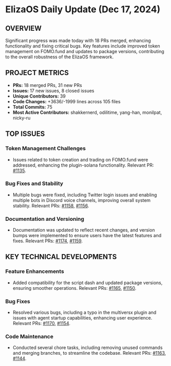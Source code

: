 # ElizaOS Daily Update (Dec 17, 2024)

## OVERVIEW 
Significant progress was made today with 18 PRs merged, enhancing functionality and fixing critical bugs. Key features include improved token management on FOMO.fund and updates to package versions, contributing to the overall robustness of the ElizaOS framework.

## PROJECT METRICS
- **PRs:** 18 merged PRs, 31 new PRs
- **Issues:** 17 new issues, 8 closed issues
- **Unique Contributors:** 39
- **Code Changes:** +3636/-1999 lines across 105 files
- **Total Commits:** 75
- **Most Active Contributors:** shakkernerd, odilitime, yang-han, monilpat, nicky-ru

## TOP ISSUES
### Token Management Challenges
- Issues related to token creation and trading on FOMO.fund were addressed, enhancing the plugin-solana functionality. Relevant PR: [#1135](https://github.com/elizaos/eliza/pull/1135).

### Bug Fixes and Stability
- Multiple bugs were fixed, including Twitter login issues and enabling multiple bots in Discord voice channels, improving overall system stability. Relevant PRs: [#1158](https://github.com/elizaos/eliza/pull/1158), [#1156](https://github.com/elizaos/eliza/pull/1156).

### Documentation and Versioning
- Documentation was updated to reflect recent changes, and version bumps were implemented to ensure users have the latest features and fixes. Relevant PRs: [#1174](https://github.com/elizaos/eliza/pull/1174), [#1159](https://github.com/elizaos/eliza/pull/1159).

## KEY TECHNICAL DEVELOPMENTS
### Feature Enhancements
- Added compatibility for the script dash and updated package versions, ensuring smoother operations. Relevant PRs: [#1165](https://github.com/elizaos/eliza/pull/1165), [#1150](https://github.com/elizaos/eliza/pull/1150).

### Bug Fixes
- Resolved various bugs, including a typo in the multiversx plugin and issues with agent startup capabilities, enhancing user experience. Relevant PRs: [#1170](https://github.com/elizaos/eliza/pull/1170), [#1154](https://github.com/elizaos/eliza/pull/1154).

### Code Maintenance
- Conducted several chore tasks, including removing unused commands and merging branches, to streamline the codebase. Relevant PRs: [#1163](https://github.com/elizaos/eliza/pull/1163), [#1144](https://github.com/elizaos/eliza/pull/1144).